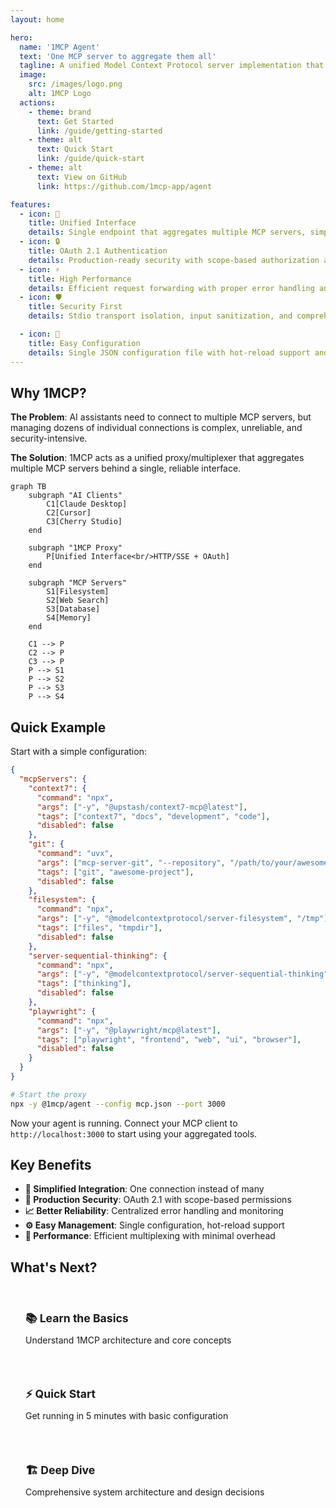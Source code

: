 ```yaml
---
layout: home

hero:
  name: '1MCP Agent'
  text: 'One MCP server to aggregate them all'
  tagline: A unified Model Context Protocol server implementation that acts as a proxy/multiplexer for multiple MCP servers
  image:
    src: /images/logo.png
    alt: 1MCP Logo
  actions:
    - theme: brand
      text: Get Started
      link: /guide/getting-started
    - theme: alt
      text: Quick Start
      link: /guide/quick-start
    - theme: alt
      text: View on GitHub
      link: https://github.com/1mcp-app/agent

features:
  - icon: 🔄
    title: Unified Interface
    details: Single endpoint that aggregates multiple MCP servers, simplifying AI assistant integration
  - icon: 🔒
    title: OAuth 2.1 Authentication
    details: Production-ready security with scope-based authorization and secure token management
  - icon: ⚡
    title: High Performance
    details: Efficient request forwarding with proper error handling and monitoring capabilities
  - icon: 🛡️
    title: Security First
    details: Stdio transport isolation, input sanitization, and comprehensive audit logging

  - icon: 🔧
    title: Easy Configuration
    details: Single JSON configuration file with hot-reload support and validation
---
```


## Why 1MCP?

**The Problem**: AI assistants need to connect to multiple MCP servers, but managing dozens of individual connections is complex, unreliable, and security-intensive.

**The Solution**: 1MCP acts as a unified proxy/multiplexer that aggregates multiple MCP servers behind a single, reliable interface.

```mermaid
graph TB
    subgraph "AI Clients"
        C1[Claude Desktop]
        C2[Cursor]
        C3[Cherry Studio]
    end

    subgraph "1MCP Proxy"
        P[Unified Interface<br/>HTTP/SSE + OAuth]
    end

    subgraph "MCP Servers"
        S1[Filesystem]
        S2[Web Search]
        S3[Database]
        S4[Memory]
    end

    C1 --> P
    C2 --> P
    C3 --> P
    P --> S1
    P --> S2
    P --> S3
    P --> S4
```

## Quick Example

Start with a simple configuration:

```json
{
  "mcpServers": {
    "context7": {
      "command": "npx",
      "args": ["-y", "@upstash/context7-mcp@latest"],
      "tags": ["context7", "docs", "development", "code"],
      "disabled": false
    },
    "git": {
      "command": "uvx",
      "args": ["mcp-server-git", "--repository", "/path/to/your/awesome-project"],
      "tags": ["git", "awesome-project"],
      "disabled": false
    },
    "filesystem": {
      "command": "npx",
      "args": ["-y", "@modelcontextprotocol/server-filesystem", "/tmp"],
      "tags": ["files", "tmpdir"],
      "disabled": false
    },
    "server-sequential-thinking": {
      "command": "npx",
      "args": ["-y", "@modelcontextprotocol/server-sequential-thinking"],
      "tags": ["thinking"],
      "disabled": false
    },
    "playwright": {
      "command": "npx",
      "args": ["-y", "@playwright/mcp@latest"],
      "tags": ["playwright", "frontend", "web", "ui", "browser"],
      "disabled": false
    }
  }
}
```

```bash
# Start the proxy
npx -y @1mcp/agent --config mcp.json --port 3000
```

Now your agent is running. Connect your MCP client to `http://localhost:3000` to start using your aggregated tools.

## Key Benefits

- **🎯 Simplified Integration**: One connection instead of many
- **🔐 Production Security**: OAuth 2.1 with scope-based permissions
- **📈 Better Reliability**: Centralized error handling and monitoring
- **⚙️ Easy Management**: Single configuration, hot-reload support
- **🚀 Performance**: Efficient multiplexing with minimal overhead

## What's Next?

<div class="vp-feature-grid">
  <a href="/guide/getting-started" class="vp-feature-box">
    <h3>📚 Learn the Basics</h3>
    <p>Understand 1MCP architecture and core concepts</p>
  </a>

  <a href="/guide/quick-start" class="vp-feature-box">
    <h3>⚡ Quick Start</h3>
    <p>Get running in 5 minutes with basic configuration</p>
  </a>

  <a href="/reference/architecture" class="vp-feature-box">
    <h3>🏗️ Deep Dive</h3>
    <p>Comprehensive system architecture and design decisions</p>
  </a>
</div>

<style>
.vp-feature-grid {
  display: grid;
  grid-template-columns: repeat(auto-fit, minmax(250px, 1fr));
  gap: 1rem;
  margin-top: 2rem;
}

.vp-feature-box {
  padding: 1.5rem;
  border: 1px solid var(--vp-c-border);
  border-radius: 8px;
  text-decoration: none;
  transition: border-color 0.25s;
}

.vp-feature-box:hover {
  border-color: var(--vp-c-brand);
}

.vp-feature-box h3 {
  margin: 0 0 0.5rem 0;
  font-size: 1.1rem;
}

.vp-feature-box p {
  margin: 0;
  color: var(--vp-c-text-2);
  line-height: 1.4;
}
</style>
